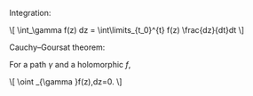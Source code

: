 Integration:

\\[
\int_\gamma f(z) dz = \int\limits_{t_0}^{t} f(z) \frac{dz}{dt}dt
\\]




Cauchy–Goursat theorem:

For a path $\gamma$ and a holomorphic $f$,

\\[
\oint _{\gamma }f(z)\,dz=0.
\\]